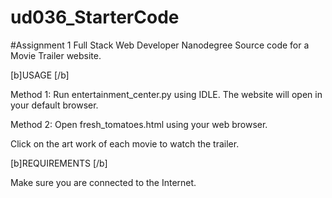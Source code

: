 # ud036_StarterCode
#Assignment 1 Full Stack Web Developer Nanodegree
Source code for a Movie Trailer website.

[b]USAGE [/b]

Method 1:
	Run entertainment_center.py using IDLE.
	The website will open in your default browser.

Method 2:
	Open fresh_tomatoes.html using your web browser.
	
Click on the art work of each movie to watch the trailer.	

[b]REQUIREMENTS [/b]

Make sure you are connected to the Internet.
